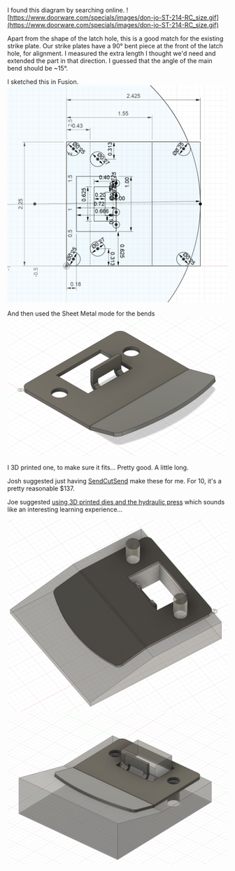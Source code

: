 I found this diagram by searching online. 
![https://www.doorware.com/specials/images/don-jo-ST-214-RC_size.gif](https://www.doorware.com/specials/images/don-jo-ST-214-RC_size.gif)

Apart from the shape of the latch hole, this is a good match for the existing strike plate. Our strike plates have a 90° bent piece at the front of the latch hole, for alignment. I measured the extra length I thought we'd need and extended the part in that direction. I guessed that the angle of the main bend should be ~15°.

I sketched this in Fusion.
![](Pasted%20image%2020241127235205.png)

And then used the Sheet Metal mode for the bends
![](Pasted%20image%2020241127235045.png)

I 3D printed one, to make sure it fits... Pretty good. A little long.

Josh suggested just having [SendCutSend](https://app.sendcutsend.com) make these for me. For 10, it's a pretty reasonable $137.

Joe suggested [using 3D printed dies and the hydraulic press](https://yo.asmbly.org/t/making-door-strike-plates/12028/6) which sounds like an interesting learning experience...

![](Pasted%20image%2020241128000032.png)![](Pasted%20image%2020241128000112.png)